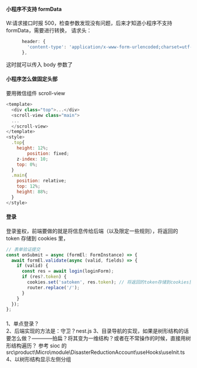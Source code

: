 #### 小程序不支持 formData

W:请求接口时报 500，检查参数发现没有问题，后来才知道小程序不支持 formData，需要进行转换，
请求头：

```javascript
      header: {
        'content-type': 'application/x-www-form-urlencoded;charset=utf-8',
      },
```

这时就可以传入 body 参数了

#### 小程序怎么做固定头部

要用微信组件 scroll-view

```javascript
<template>
  <div class="top">...</div>
  <scroll-view class="main">
  ...
  </scroll-view>
</template>
<style>
  .top{
    height: 12%;
        position: fixed;
    z-index: 10;
    top: 0%;
  }
  .main{
    position: relative;
    top: 12%;
    height: 88%;
  }
</style>
```

#### 登录

登录鉴权，前端要做的就是将信息传给后端（以及限定一些规则），将返回的 token 存储到 cookies 里，

```javascript
// 表单验证提交
const onSubmit = async (formEl: FormInstance) => {
  await formEl.validate(async (valid, fields) => {
    if (valid) {
      const res = await login(loginForm);
      if (res?.token) {
        cookies.set('satoken', res.token); // 将返回的token存储到cookies里
        router.replace('/');
      }
    }
  });
};
```

####

1、单点登录？  
2、后端实现的方法是：守卫？nest.js
3、目录导航的实现，如果是树形结构的话要怎么做？————拍扁？将其变为一维结构？或者在不常操作的时候，直接用树形结构遍历？
参考 sioc 的
src\product\Micro\module\DisasterReductionAccount\useHooks\useInit.ts
4、以树形结构显示左侧分组
